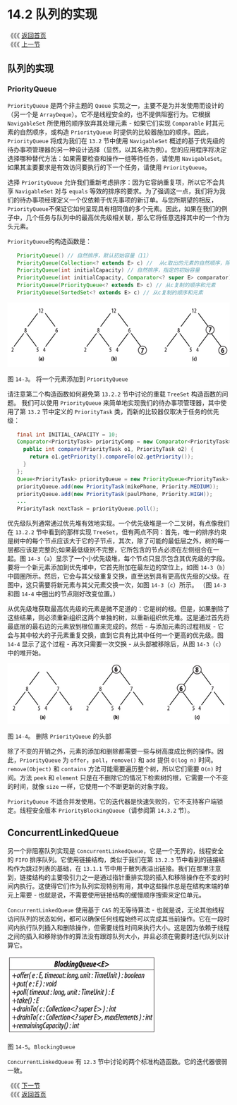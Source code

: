 # 14.2 队列的实现

《《《 [返回首页](../../)  
《《《 [上一节](14.1-shi-yong-dui-lie-fang-fa.md)

## 队列的实现

### PriorityQueue

`PriorityQueue` 是两个非主题的 `Queue` 实现之一，主要不是为并发使用而设计的（另一个是 `ArrayDeque`）。它不是线程安全的，也不提供阻塞行为。它根据 `NavigableSet` 所使用的顺序放弃其处理元素 - 如果它们实现 `Comparable` 时其元素的自然顺序，或构造 `PriorityQueue` 时提供的比较器施加的顺序。因此，`PriorityQueue` 将成为我们在 `13.2` 节中使用 `NavigableSet` 概述的基于优先级的待办事项管理器的另一种设计选择（显然，以其名称为例）。您的应用程序将决定选择哪种替代方法：如果需要检查和操作一组等待任务，请使用 `NavigableSet`。如果其主要要求是有效访问要执行的下一个任务，请使用 `PriorityQueue`。

选择 `PriorityQueue` 允许我们重新考虑排序：因为它容纳重复项，所以它不会共享 `NavigableSet` 对与 `equals` 等效的排序的要求。为了强调这一点，我们将为我们的待办事项经理定义一个仅依赖于优先事项的新订单。与您所期望的相反，`PriorityQueue`不保证它如何呈现具有相同值的多个元素。因此，如果在我们的例子中，几个任务与队列中的最高优先级相关联，那么它将任意选择其中的一个作为头元素。

`PriorityQueue`的构造函数是：

```java
   PriorityQueue() // 自然排序，默认初始容量（11）
   PriorityQueue(Collection<? extends E> c) //  从c取出的元素的自然顺序，除非c是PriorityQueue或SortedSet，在这种情况下，复制c的顺序
   PriorityQueue(int initialCapacity) // 自然排序，指定的初始容量
   PriorityQueue(int initialCapacity, Comparator<? super E> comparator) // 比较器排序，指定初始容量
   PriorityQueue(PriorityQueue<? extends E> c) // 从c复制的顺序和元素
   PriorityQueue(SortedSet<? extends E> c) // 从c复制的顺序和元素
```

![](../../.gitbook/assets/14_3.png)

图 `14-3`。 将一个元素添加到 `PriorityQueue`

请注意第二个构造函数如何避免第 `13.2.2` 节中讨论的重载 `TreeSet` 构造函数的问题。 我们可以使用 `PriorityQueue` 来简单地实现我们的待办事项管理器，其中使用了第 `13.2` 节中定义的 `PriorityTask` 类，而新的比较器仅取决于任务的优先级：

```java
   final int INITIAL_CAPACITY = 10;
   Comparator<PriorityTask> priorityComp = new Comparator<PriorityTask>() {
     public int compare(PriorityTask o1, PriorityTask o2) {
       return o1.getPriority().compareTo(o2.getPriority());
     }
   };
   Queue<PriorityTask> priorityQueue = new PriorityQueue<PriorityTask>(INITIAL_CAPACITY, priorityComp);
   priorityQueue.add(new PriorityTask(mikePhone, Priority.MEDIUM));
   priorityQueue.add(new PriorityTask(paulPhone, Priority.HIGH));
   ...
   PriorityTask nextTask = priorityQueue.poll();
```

优先级队列通常通过优先堆有效地实现。一个优先级堆是一个二叉树，有点像我们在 `13.2.2` 节中看到的那样实现 `TreeSet`，但有两点不同：首先，唯一的排序约束是树中的每个节点应该大于它的子节点，其次，除了可能的最低层之外，树的每一层都应该是完整的;如果最低级别不完整，它所包含的节点必须在左侧组合在一起。图 `14-3`（`a`）显示了一个小优先级堆，每个节点只显示包含其优先级的字段。要将一个新元素添加到优先堆中，它首先附加在最左边的空位上，如图 `14-3`（`b`）中圆圈所示。然后，它会与其父级重复交换，直至达到具有更高优先级的父级。在图中，这只需要将新元素与其父元素交换一次，如图 `14-3`（`c`）所示。 （图 `14-3` 和图 `14-4` 中圈出的节点刚好改变位置。）

从优先级堆获取最高优先级的元素是微不足道的：它是树的根。但是，如果删除了这些结果，则必须重新组织这两个单独的树，以重新组织优先堆。这是通过首先将最底层的最右边的元素放到根位置来完成的。然后 - 与添加元素的过程相反 - 它会与其中较大的子元素重复交换，直到它具有比其中任何一个更高的优先级。图 `14-4` 显示了这个过程 - 再次只需要一次交换 - 从头部被移除后，从图 `14-3`（`c`）中的堆开始。

![](../../.gitbook/assets/14_4.png)

图 `14-4`。 删除 `PriorityQueue` 的头部

除了不变的开销之外，元素的添加和删除都需要一些与树高度成比例的操作。因此，`PriorityQueue` 为 `offer`，`poll`，`remove()` 和 `add` 提供 `O(log n)` 时间。`remove(Object)` 和 `contains` 方法可能需要遍历整个树，所以它们需要 `O(n)` 时间。方法 `peek` 和 `element` 只是在不删除它的情况下检索树的根，它需要一个不变的时间，就像 `size` 一样，它使用一个不断更新的对象字段。

`PriorityQueue` 不适合并发使用。它的迭代器是快速失败的，它不支持客户端锁定。线程安全版本 `PriorityBlockingQueue`（请参阅第 `14.3.2` 节）。

## ConcurrentLinkedQueue

另一个非阻塞队列实现是 `ConcurrentLinkedQueue`，它是一个无界的，线程安全的 `FIFO` 排序队列。它使用链接结构，类似于我们在第 `13.2.3` 节中看到的链接结构作为跳过列表的基础，在 `13.1.1` 节中用于散列表溢出链接。我们在那里注意到，链接结构的主要吸引力之一是通过指针重排实现的插入和移除操作在不变的时间内执行。这使得它们作为队列实现特别有用，其中这些操作总是在结构末端的单元上需要 - 也就是说，不需要使用链接结构的缓慢顺序搜索来定位单元。

`ConcurrentLinkedQueue` 使用基于 `CAS` 的无等待算法 - 也就是说，无论其他线程访问队列的状态如何，都可以确保任何线程始终可以完成其当前操作。它在一段时间内执行队列插入和删除操作，但需要线性时间来执行大小。这是因为依赖于线程之间的插入和移除协作的算法没有跟踪队列大小，并且必须在需要时迭代队列以计算它。

![](../../.gitbook/assets/14_5.png)

图 `14-5`。`BlockingQueue`

`ConcurrentLinkedQueue` 有 `12.3` 节中讨论的两个标准构造函数。它的迭代器很弱一致。

《《《 [下一节](14.3-blockingqueue.md)  
《《《 [返回首页](../../)


